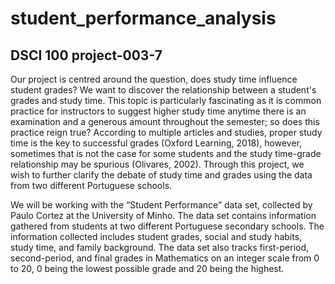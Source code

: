 # student_performance_analysis
## DSCI 100 project-003-7

Our project is centred around the question, does study time influence student grades? We want to discover the relationship between a student's grades and study time. This topic is particularly fascinating as it is common practice for instructors to suggest higher study time anytime there is an examination and a generous amount throughout the semester; so does this practice reign true? According to multiple articles and studies, proper study time is the key to successful grades (Oxford Learning, 2018), however, sometimes that is not the case for some students and the study time-grade relationship may be spurious (Olivares, 2002). Through this project, we wish to further clarify the debate of study time and grades using the data from two different Portuguese schools.

We will be working with the “Student Performance” data set, collected by Paulo Cortez at the University of Minho. The data set contains information gathered from students at two different Portuguese secondary schools. The information collected includes student grades, social and study habits, study time, and family background. The data set also tracks first-period, second-period, and final grades in Mathematics on an integer scale from 0 to 20, 0 being the lowest possible grade and 20 being the highest.
